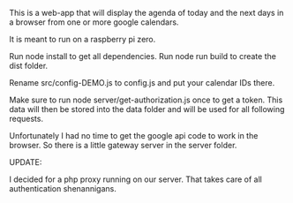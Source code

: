 This is a web-app that will display the agenda of today and the next days in a browser from one or more google calendars.

It is meant to run on a raspberry pi zero.

Run node install to get all dependencies.
Run node run build to create the dist folder.

Rename src/config-DEMO.js to config.js and put your calendar IDs there.

Make sure to run node server/get-authorization.js once to get a token. This data will then be stored into the data folder and will be used for all following requests.

Unfortunately I had no time to get the google api code to work in the browser. So there is a little gateway server in the server folder.

UPDATE:

I decided for a php proxy running on our server. That takes care of all authentication shenannigans.


